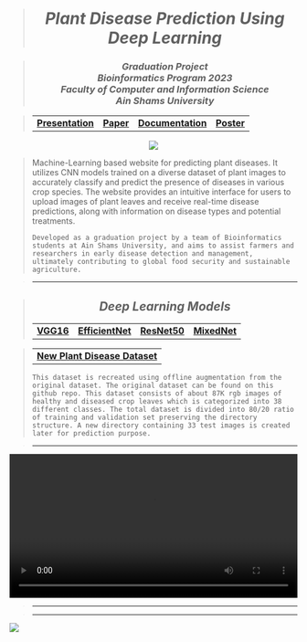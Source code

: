 > <h1 align="center"><b><i>Plant Disease Prediction Using Deep Learning</i></b></h1>

> <h3 align="center"><b><i>Graduation Project<br>Bioinformatics Program 2023<br>Faculty of Computer and Information Science<br>Ain Shams University</i></b></h3>

> <table align="center">
>   <tr>
>     <td><a href="https://cisasuedu-my.sharepoint.com/:p:/g/personal/ahmed20191701016_cis_asu_edu_eg/ER7YDL-TIcJDgm290Cd85g8BovNVfrlJnLcu3vMJFdJy_g?e=JevYih"><b>Presentation</b></a></td>
>     <td><a href="https://cisasuedu-my.sharepoint.com/:w:/g/personal/youssef20191701269_cis_asu_edu_eg/EcmlTQyF6T5GhdpCrKAktrABSvzKZtgQIn0zJpFONK6KzA?e=tKyOFB"><b>Paper</b></a></td>
>     <td><a href="https://cisasuedu-my.sharepoint.com/:w:/g/personal/ahmed20191701016_cis_asu_edu_eg/EXF182HxD-hHtYXISizPpxMB_pX3yUy8ghW3Gl0_h5YDUQ?e=VSb8St"><b>Documentation</b></a></td>
>     <td><a href="https://cisasuedu-my.sharepoint.com/:p:/g/personal/ahmed20191701016_cis_asu_edu_eg/EV9JbJ6bb_NElnBmygyq0wABqyk1avAYWFjISnj5SbSWuA?e=O7v9gT"><b>Poster</b></a></td>
>   </tr>
> </table>

<div align="center"><a href="https://github.com/AhmedNasser1601/Plant-Disease-Prediction"><img src="https://readme-typing-svg.herokuapp.com?font=Fira+Code&weight=500&size=20&duration=2500&pause=1000&color=0FF&center=true&vCenter=true&repeat=true&width=150&lines=View%20Codes"/></a></div>

> <p>Machine-Learning based website for predicting plant diseases. It utilizes CNN models trained on a diverse dataset of plant images to accurately classify and predict the presence of diseases in various crop species. The website provides an intuitive interface for users to upload images of plant leaves and receive real-time disease predictions, along with information on disease types and potential treatments.</p>
> <code>Developed as a graduation project by a team of Bioinformatics students at Ain Shams University, and aims to assist farmers and researchers in early disease detection and management, ultimately contributing to global food security and sustainable agriculture.</code>

> ---

> <h2 align="center"><b><i>Deep Learning Models</i></b></h2>
> <table align="center">
>   <tr>
>     <td><a href="https://www.kaggle.com/code/ahmedbasha10/modified-vgg16"><b>VGG16</b></a></td>
>     <td><a href="https://www.kaggle.com/code/a35674123/notebook892dc0316d"><b>EfficientNet</b></a></td>
>     <td><a href="https://www.kaggle.com/code/yossefessam1269/resnet50"><b>ResNet50</b></a></td>
>     <td><a href="https://www.kaggle.com/code/ahmednasser1601/mixednet"><b>MixedNet</b></a></td>
>   </tr>
> </table>

> <table align="center">
>   <tr>
>     <td><a href="https://www.kaggle.com/datasets/vipoooool/new-plant-diseases-dataset"><b>New Plant Disease Dataset</b></a></td>
>   </tr>
> </table>
> <code>This dataset is recreated using offline augmentation from the original dataset. The original dataset can be found on this github repo. This dataset consists of about 87K rgb images of healthy and diseased crop leaves which is categorized into 38 different classes. The total dataset is divided into 80/20 ratio of training and validation set preserving the directory structure. A new directory containing 33 test images is created later for prediction purpose.</code>

> ---

<a href="https://github.com/AhmedNasser1601/Plant-Disease-Prediction/assets/60184582/4bd129e8-1cf3-4dcb-a268-4fad5070ee78"><video width="100%" controls="" autoplay="" name="media"><source src="https://github-production-user-asset-6210df.s3.amazonaws.com/60184582/252737109-4bd129e8-1cf3-4dcb-a268-4fad5070ee78.mp4" type="video/mp4"></video></a>

> ---

> 
>   </tr>
> </table>

> ---

<img src="https://hits.sh/github.com/AhmedNasser1601/Plant-Disease-Prediction.svg?label=Website%20Visits&logo=flask"/>
